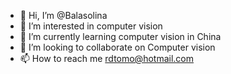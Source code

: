 - 👋 Hi, I’m @Balasolina
- 👀 I’m interested in computer vision
- 🌱 I’m currently learning computer vision in China
- 💞️ I’m looking to collaborate on Computer vision
- 📫 How to reach me rdtomo@hotmail.com

<!---
Balasolina/Balasolina is a ✨ special ✨ repository because its `README.md` (this file) appears on your GitHub profile.
You can click the Preview link to take a look at your changes.
--->
